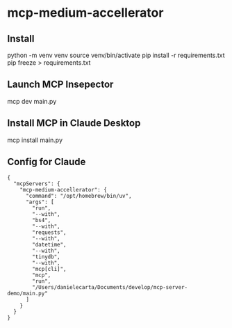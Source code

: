 # mcp-medium-accellerator

## Install

python -m venv venv
source venv/bin/activate
pip install -r requirements.txt
pip freeze > requirements.txt

## Launch MCP Insepector

mcp dev main.py

## Install MCP in Claude Desktop

mcp install main.py

## Config for Claude

```
{
  "mcpServers": {
    "mcp-medium-accellerator": {
      "command": "/opt/homebrew/bin/uv",
      "args": [
        "run",
        "--with",
        "bs4",
        "--with",
        "requests",
        "--with",
        "datetime",
        "--with",
        "tinydb",
        "--with",
        "mcp[cli]",
        "mcp",
        "run",
        "/Users/danielecarta/Documents/develop/mcp-server-demo/main.py"
      ]
    }
  }
}
```
